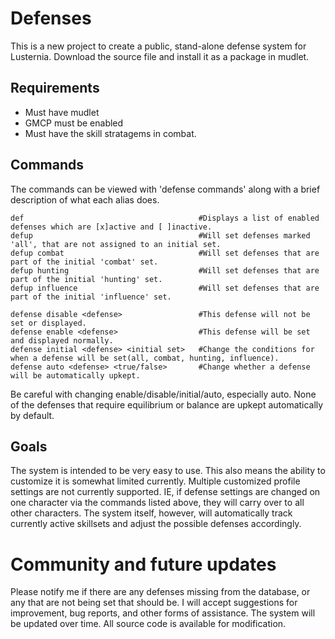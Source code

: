 # Defenses

This is a new project to create a public, stand-alone defense system for Lusternia. Download the source file and install it as a package in mudlet.

## Requirements

- Must have mudlet
- GMCP must be enabled
- Must have the skill stratagems in combat.

## Commands

The commands can be viewed with 'defense commands' along with a brief description of what each alias does.

```
def                                       #Displays a list of enabled defenses which are [x]active and [ ]inactive.
defup                                     #Will set defenses marked 'all', that are not assigned to an initial set.
defup combat                              #Will set defenses that are part of the initial 'combat' set.
defup hunting                             #Will set defenses that are part of the initial 'hunting' set.
defup influence                           #Will set defenses that are part of the initial 'influence' set.

defense disable <defense>                 #This defense will not be set or displayed.
defense enable <defense>                  #This defense will be set and displayed normally.
defense initial <defense> <initial set>   #Change the conditions for when a defense will be set(all, combat, hunting, influence).
defense auto <defense> <true/false>       #Change whether a defense will be automatically upkept.
```

Be careful with changing enable/disable/initial/auto, especially auto. None of the defenses that require equilibrium or balance are upkept automatically by default. 

## Goals

The system is intended to be very easy to use. This also means the ability to customize it is somewhat limited currently. Multiple customized profile settings are not currently supported. IE, if defense settings are changed on one character via the commands listed above, they will carry over to all other characters. The system itself, however, will automatically track currently active skillsets and adjust the possible defenses accordingly.

# Community and future updates

Please notify me if there are any defenses missing from the database, or any that are not being set that should be. I will accept suggestions for improvement, bug reports, and other forms of assistance. The system will be updated over time. All source code is available for modification.
